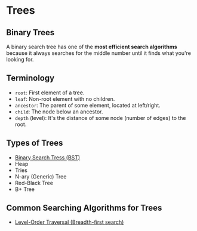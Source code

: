 # Trees

## Binary Trees

A binary search tree has one of the **most efficient search algorithms** because it always searches for the middle number until it finds what you're looking for.

## Terminology

- `root`: First element of a tree.
- `leaf`: Non-root element with no children.
- `ancestor`: The parent of some element, located at left/right.
- `child`: The node below an ancestor.
- `depth` (level): It's the distance of some node (number of edges) to the root.

## Types of Trees

- [Binary Search Tress (BST)](./binary-search-trees/README.md)
- Heap
- Tries
- N-ary (Generic) Tree
- Red-Black Tree
- B+ Tree

## Common Searching Algorithms for Trees

- [Level-Order Traversal (Breadth-first search)](./searching-algorithms/README.md#level-order-traversal-breadth-first-search)
